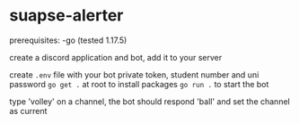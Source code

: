 # suapse-alerter

prerequisites:
-go (tested 1.17.5)

create a discord application and bot, add it to your server

create `.env` file with your bot private token, student number and uni password
`go get .` at root to install packages
`go run .` to start the bot

type 'volley' on a channel, the bot should respond 'ball' and set the channel as current
